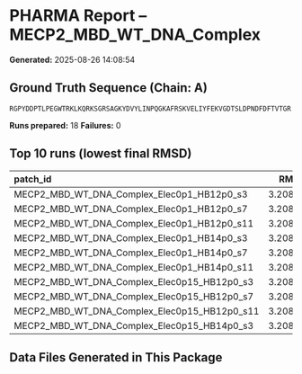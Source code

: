 # PHARMA Report – MECP2_MBD_WT_DNA_Complex

**Generated:** 2025-08-26 14:08:54
## Ground Truth Sequence (Chain: A)

```
RGPYDDPTLPEGWTRKLKQRKSGRSAGKYDVYLINPQGKAFRSKVELIYFEKVGDTSLDPNDFDFTVTGR
```

**Runs prepared:** 18
**Failures:** 0

## Top 10 runs (lowest final RMSD)

| patch_id                                     |    RMSD |      Rg |   total_loss |
|:---------------------------------------------|--------:|--------:|-------------:|
| MECP2_MBD_WT_DNA_Complex_Elec0p1_HB12p0_s3   | 3.20859 | 11.5442 |      171.002 |
| MECP2_MBD_WT_DNA_Complex_Elec0p1_HB12p0_s7   | 3.20859 | 11.5442 |      171.002 |
| MECP2_MBD_WT_DNA_Complex_Elec0p1_HB12p0_s11  | 3.20859 | 11.5442 |      171.002 |
| MECP2_MBD_WT_DNA_Complex_Elec0p1_HB14p0_s3   | 3.20859 | 11.5442 |      171.002 |
| MECP2_MBD_WT_DNA_Complex_Elec0p1_HB14p0_s7   | 3.20859 | 11.5442 |      171.002 |
| MECP2_MBD_WT_DNA_Complex_Elec0p1_HB14p0_s11  | 3.20859 | 11.5442 |      171.002 |
| MECP2_MBD_WT_DNA_Complex_Elec0p15_HB12p0_s3  | 3.20859 | 11.5442 |      171.002 |
| MECP2_MBD_WT_DNA_Complex_Elec0p15_HB12p0_s7  | 3.20859 | 11.5442 |      171.002 |
| MECP2_MBD_WT_DNA_Complex_Elec0p15_HB12p0_s11 | 3.20859 | 11.5442 |      171.002 |
| MECP2_MBD_WT_DNA_Complex_Elec0p15_HB14p0_s3  | 3.20859 | 11.5442 |      171.002 |

## Data Files Generated in This Package

